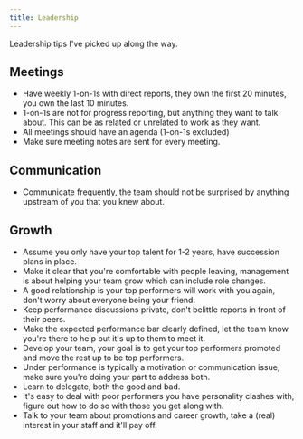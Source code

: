 ```yaml
---
title: Leadership
---
```


Leadership tips I've picked up along the way.

## Meetings

- Have weekly 1-on-1s with direct reports, they own the first 20 minutes, you own the last 10 minutes.
- 1-on-1s are not for progress reporting, but anything they want to talk about.  This can be as related or unrelated to work as they want.
- All meetings should have an agenda (1-on-1s excluded)
- Make sure meeting notes are sent for every meeting.

## Communication

- Communicate frequently, the team should not be surprised by anything upstream of you that you knew about.

## Growth

- Assume you only have your top talent for 1-2 years, have succession plans in place.
- Make it clear that you're comfortable with people leaving, management is about helping your team grow which can include role changes.
- A good relationship is your top performers will work with you again, don't worry about everyone being your friend.
- Keep performance discussions private, don't belittle reports in front of their peers.
- Make the expected performance bar clearly defined, let the team know you're there to help but it's up to them to meet it.
- Develop your team, your goal is to get your top performers promoted and move the rest up to be top performers.
- Under performance is typically a motivation or communication issue, make sure you're doing your part to address both.
- Learn to delegate, both the good and bad.
- It's easy to deal with poor performers you have personality clashes with, figure out how to do so with those you get along with.
- Talk to your team about promotions and career growth, take a (real) interest in your staff and it'll pay off.
